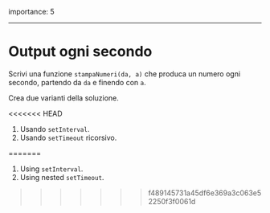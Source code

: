 importance: 5

---

# Output ogni secondo

Scrivi una funzione `stampaNumeri(da, a)` che produca un numero ogni secondo, partendo da `da` e finendo con `a`.

Crea due varianti della soluzione.

<<<<<<< HEAD
1. Usando `setInterval`.
2. Usando `setTimeout` ricorsivo.

=======
1. Using `setInterval`.
2. Using nested `setTimeout`.
>>>>>>> f489145731a45df6e369a3c063e52250f3f0061d
